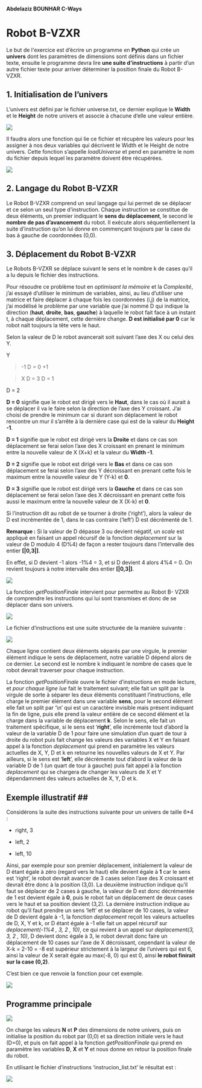 **Abdelaziz BOUNHAR                                                 C-Ways**

# Robot B-VZXR #

Le but de l'exercice est d’écrire un programme en **Python** qui crée un
**univers** dont les paramètres de dimensions sont définis dans un fichier
texte, ensuite le programme devra lire **une suite d'instructions** à partir
d’un autre fichier texte pour arriver déterminer la position finale du Robot
B-VZXR.

## 1. Initialisation de l’univers ##


L’univers est défini par le fichier universe.txt, ce dernier explique le
**Width** et le **Height** de notre univers et associe à chacune d’elle une
valeur entière.

![](media/38a84ce36f69463230f7f9115b32a80c.png)

Il faudra alors une fonction qui lie ce fichier et récupère les valeurs pour les
assigner à nos deux variables qui décrivent le Width et le Height de notre
univers. Cette fonction s’appelle *loadUniverse* et pend en paramètre le nom du
fichier depuis lequel les paramètre doivent être récupérées.

![](media/b9a92aa8b653587f06a1457694c53c2b.png)

## 2. Langage du Robot B-VZXR ##

Le Robot B-VZXR comprend un seul langage qui lui permet de se déplacer et ce
selon un seul type d’instruction. Chaque instruction se constitue de deux
éléments, un premier indiquant le **sens du déplacement**, le second le **nombre
de pas d’avancement** du robot. Il exécute alors séquentiellement la suite
d’instruction qu’on lui donne en commençant toujours par la case du bas à gauche
de coordonnées (0,0).

## 3. Déplacement du Robot B-VZXR ##

Le Robots B-VZXR se déplace suivant le sens et le nombre k de cases qu’il a lu
depuis le fichier des instructions.

Pour résoudre ce problème tout en *optimisant la mémoire* et la *Complexité*,
j’ai essayé d’utiliser le minimum de variables, ainsi, au lieu d’utiliser une
matrice et faire déplacer à chaque fois les coordonnées (i,j) de la matrice,
j’ai modélisé le problème par une variable que j’ai nommé D qui indique la
direction (**haut**, **droite**, **bas**, **gauche**) à laquelle le robot fait
face à un instant t, à chaque déplacement, cette dernière change. **D est
initialisé par 0** car le robot naît toujours la tête vers le haut.

Selon la valeur de D le robot avancerait soit suivant l’axe des X ou celui des
Y.

Y

>   \-1 D = 0 +1

>   X D = 3 D = 1

D = 2

**D = 0** signifie que le robot est dirigé vers le **Haut**, dans le cas où il
aurait à se déplacer il va le faire selon la direction de l’axe des Y croissant.
J’ai choisi de prendre le minimum car si durant son déplacement le robot
rencontre un mur il s’arrête à la dernière case qui est de la valeur du **Height
-1**.

**D = 1** signifie que le robot est dirigé vers la **Droite** et dans ce cas son
déplacement se ferai selon l’axe des X croissant en prenant le minimum entre la
nouvelle valeur de X (X+k) et la valeur du **Width -1**.

**D = 2** signifie que le robot est dirigé vers le **Bas** et dans ce cas son
déplacement se ferai selon l’axe des Y décroissant en prenant cette fois le
maximum entre la nouvelle valeur de Y (Y-k) et **0**.

**D = 3** signifie que le robot est dirigé vers la **Gauche** et dans ce cas son
déplacement se ferai selon l’axe des X décroissant en prenant cette fois aussi
le maximum entre la nouvelle valeur de X (X-k) et **0**.

Si l’instruction dit au robot de se tourner à droite (‘right’), alors la valeur
de D est incrémentée de 1, dans le cas contraire (‘left’) D est décrémenté de 1.

**Remarque :** Si la valeur de D dépasse 3 ou devient négatif, un *scale* est
appliqué en faisant un appel récursif de la fonction *deplacement* sur la valeur
de D modulo 4 (D%4) de façon a rester toujours dans l’intervalle des entier
**[\|0,3­­\|]**.

En effet, si D devient -1 alors -1%4 = 3, et si D devient 4 alors 4%4 = 0. On
revient toujours à notre intervalle des entier **[\|0,3­­\|]**.

![](media/4447c96b6328f2488034488fded80496.png)

La fonction *getPositionFinale* intervient pour permettre au Robot B- VZXR de
comprendre les instructions qui lui sont transmises et donc de se déplacer dans
son univers.

![](media/4ab341b25cb24b92a48c73624613c969.png)

Le fichier d’instructions est une suite structurée de la manière suivante :

![](media/4936519a6a6def480be40418f853651b.png)

Chaque ligne contient deux éléments séparés par une virgule, le premier élément
indique le sens de déplacement, notre variable D dépend alors de ce dernier. Le
second est le nombre k indiquant le nombre de cases que le robot devrait
traverser pour chaque instruction.

La fonction *getPositionFinale* ouvre le fichier d’instructions en mode lecture,
et *pour chaque ligne lue* fait le traitement suivant; elle fait un split par la
virgule de sorte à séparer les deux éléments constituant l’instructions, elle
charge le premier élément dans une variable **sens**, pour le second élément
elle fait un split par ‘\\n’ qui est un caractère invisible mais présent
indiquant la fin de ligne, puis elle prend la valeur entière de ce second
élément et la charge dans la variable de déplacement **k**. Selon le sens, elle
fait un traitement spécifique, si le sens est ‘**right**’, elle incrémente tout
d’abord la valeur de la variable D de 1 pour faire une simulation d’un quart de
tour à droite du robot puis fait change les valeurs des variables X et Y en
faisant appel à la fonction *deplacement* qui prend en paramètre les valeurs
actuelles de X, Y, D et k en retourne les nouvelles valeurs de X et Y. Par
ailleurs, si le sens est ‘**left**’, elle décrémente tout d’abord la valeur de
la variable D de 1 (un quart de tour à gauche) puis fait appel à la fonction
*deplacement* qui se chargera de changer les valeurs de X et Y dépendamment des
valeurs actuelles de X, Y, D et k.

## Exemple illustratif ##

Considérons la suite des instructions suivante pour un univers de taille 6\*4 :

-   right, 3

-   left, 2

-   left, 10

Ainsi, par exemple pour son premier déplacement, initialement la valeur de D
étant égale à zéro (regard vers le haut) elle devient égale à **1** car le sens
est ‘right’, le robot devrait avancer de 3 cases selon l’axe des X croissant et
devrait être donc à la position (3,0). La deuxième instruction indique qu’il
faut se déplacer de 2 cases à gauche, la valeur de D est donc décrémentée de 1
est devient égale à **0**, puis le robot fait un déplacement de deux cases vers
le haut et sa position devient (3,2). La dernière instruction indique au robot
qu’il faut prendre un sens ‘left’ et se déplacer de 10 cases, la valeur de D
devient égale à -1, la fonction *deplacement* reçoit les valeurs actuelles de D,
X, Y et k, or D étant égale à -1 elle fait un appel récursif sur
*deplacement(-1%4 , 3, 2 , 10)*, ce qui revient à un appel sur *deplacement(3,
3, 2 , 10)*, D devient donc égale à 3, le robot devrait donc faire un
déplacement de 10 cases sur l’axe de X décroissant, cependant la valeur de X-k =
2-10 = -8 est supérieur strictement à la largeur de l’univers qui est 6, ainsi
la valeur de X serait égale au max(-8, 0) qui est 0, ainsi **le robot finirait
sur la case (0,2)**.

C’est bien ce que renvoie la fonction pour cet exemple.

![](media/bed181721f11b8e727306ded0d6e15d0.png)

## Programme principale ##

![](media/503f9eca9e9eb654b2de6828f20b6e96.png)

On charge les valeurs **N** et **P** des dimensions de notre univers, puis on
initialise la position du robot par (0,0) et sa direction initiale vers le haut
(D=0), et puis on fait appel à la fonction *getPositionFinale* qui prend en
paramètre les variables **D**, **X** et **Y** et nous donne en retour la position finale du
robot.

En utilisant le fichier d’instructions ‘instrucion_list.txt’ le résultat est :

![](media/631922feebb6b15f881d8f26c7694775.png)
